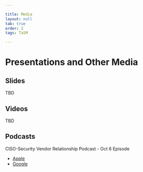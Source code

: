```yaml
---

title: Media
layout: null
tab: true
order: 2
tags: TaSM

---
```

# Presentations and Other Media

## Slides
TBD
## Videos
TBD
## Podcasts
CISO-Security Vendor Relationship Podcast - Oct 6 Episode 
* [Apple](https://podcasts.apple.com/us/podcast/whether-its-vulnerabilities-or-children-we-like-to/id1391337832?i=1000493765808) 
* [Google](https://podcasts.google.com/feed/aHR0cHM6Ly9kYXZpZHNwYXJrLmxpYnN5bi5jb20vY2lzb3ZlbmRvcg/episode/ODUxNmY1NDUtNTBkYy00OTkyLWFlMzItZDBkNTI0MmM1ZGZi?sa=X&ved=0CAUQkfYCahcKEwiA1ZXmrdLsAhUAAAAAHQAAAAAQBw)
